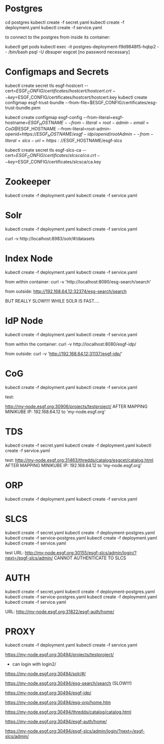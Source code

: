 # Postgres

cd postgres
kubectl create -f secret.yaml 
kubectl create -f deployment.yaml
kubectl create -f service.yaml

to connect to the postgres from inside its container:

kubectl get pods
kubectl exec -it postgres-deployment-f9d9848f5-hqbp2 -- /bin/bash
psql -U dbsuper esgcet
[no password necessary]


# Configmaps and Secrets
kubectl create secret tls esgf-hostcert --cert=$ESGF_CONFIG/certificates/hostcert/hostcert.crt  --key=$ESGF_CONFIG/certificates/hostcert/hostcert.key
kubectl create configmap esgf-trust-bundle --from-file=$ESGF_CONFIG/certificates/esg-trust-bundle.pem

kubectl create configmap esgf-config --from-literal=esgf-hostname=$ESGF_HOSTNAME --from-literal=root-admin-email=CoG@$ESGF_HOSTNAME --from-literal=root-admin-openid=https://$ESGF_HOSTNAME/esgf-idp/openid/rootAdmin --from-literal=slcs-url=https://$ESGF_HOSTNAME/esgf-slcs

kubectl create secret tls esgf-slcs-ca --cert=$ESGF_CONFIG/certificates/slcsca/ca.crt  --key=$ESGF_CONFIG/certificates/slcsca/ca.key

# Zookeeper
kubectl create -f deployment.yaml
kubectl create -f service.yaml


# Solr
kubectl create -f deployment.yaml
kubectl create -f service.yaml

curl -v http://localhost:8983/solr/#/datasets

# Index Node
kubectl create -f deployment.yaml
kubectl create -f service.yaml

from within container:
curl -v 'http://localhost:8080/esg-search/search'

from outside:
http://192.168.64.12:32374/esg-search/search

BUT REALLY SLOW!!!! WHILE SOLR IS FAST....

# IdP Node

kubectl create -f deployment.yaml
kubectl create -f service.yaml

from within the container:
curl -v http://localhost:8080/esgf-idp/

from outside:
curl -v 'http://192.168.64.12:31137/esgf-idp/'

# CoG
kubectl create -f deployment.yaml
kubectl create -f service.yaml

test:

http://my-node.esgf.org:30906/projects/testproject/
AFTER MAPPING MINIKUBE IP: 192.168.64.12 to 'my-node.esgf.org'

# TDS

kubectl create -f secret.yaml 
kubectl create -f deployment.yaml
kubectl create -f service.yaml

test: http://my-node.esgf.org:31463/thredds/catalog/esgcet/catalog.html
AFTER MAPPING MINIKUBE IP: 192.168.64.12 to 'my-node.esgf.org'

# ORP
kubectl create -f deployment.yaml
kubectl create -f service.yaml

# SLCS

kubectl create -f secret.yaml
kubectl create -f deployment-postgres.yaml
kubectl create -f service-postgres.yaml 
kubectl create -f deployment.yaml 
kubectl create -f service.yaml

test URL: http://my-node.esgf.org:30155/esgf-slcs/admin/login/?next=/esgf-slcs/admin/
CANNOT AUTHENTICATE TO SLCS

# AUTH

kubectl create -f secret.yaml 
kubectl create -f deployment-postgres.yaml
kubectl create -f service-postgres.yaml
kubectl create -f deployment.yaml
kubectl create -f service.yaml

URL: http://my-node.esgf.org:31822/esgf-auth/home/

# PROXY

kubectl create -f deployment.yaml 
kubectl create -f service.yaml

https://my-node.esgf.org:30494/projects/testproject/
- can login with login2/

https://my-node.esgf.org:30494/solr/#/

https://my-node.esgf.org:30494/esg-search/search (SLOW!!!)

https://my-node.esgf.org:30494/esgf-idp/

https://my-node.esgf.org:30494/esg-orp/home.htm

https://my-node.esgf.org:30494/thredds/catalog/catalog.html

https://my-node.esgf.org:30494/esgf-auth/home/

https://my-node.esgf.org:30494/esgf-slcs/admin/login/?next=/esgf-slcs/admin/